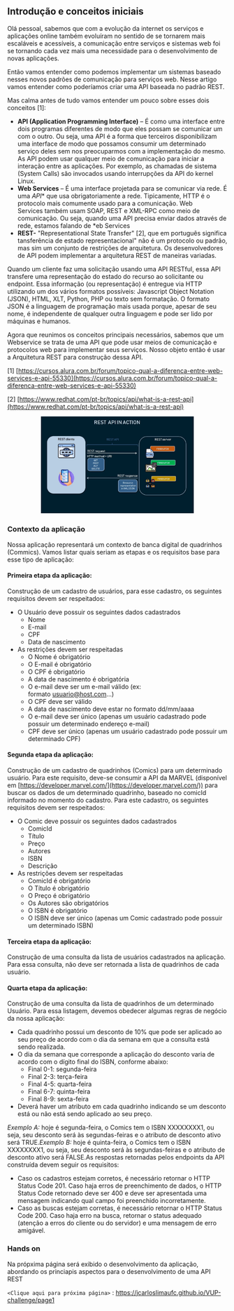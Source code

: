 ## Introdução e conceitos iniciais

Olá pessoal, sabemos que com a evolução da internet os serviços e aplicações online também evoluíram no sentido de se tornarem mais escaláveis e acessíveis, a comunicação entre serviços e sistemas web foi se tornando cada vez mais uma necessidade para o desenvolvimento de novas aplicações.

Então vamos entender como podemos implementar um sistemas baseado nesses novos padrões de comunicação para serviços web. Nesse artigo vamos entender como poderíamos criar uma API baseada no padrão REST.

Mas calma antes de tudo vamos entender um pouco sobre esses dois conceitos [1]:

- **API (Application Programming Interface)** – É como uma interface entre dois programas diferentes de modo que eles possam se comunicar um com o outro. Ou seja, uma API é a forma que terceiros disponibilizam uma interface de modo que possamos consumir um determinado serviço deles sem nos preocuparmos com a implementação do mesmo. As API podem usar qualquer meio de comunicação para iniciar a interação entre as aplicações. Por exemplo, as chamadas de sistema (System Calls) são invocados usando interrupções da API do kernel Linux.
- **Web Services** – É uma interface projetada para se comunicar via rede. É uma *API** que usa obrigatoriamente a rede. Tipicamente, HTTP é o protocolo mais comumente usado para a comunicação. Web Services também usam SOAP, REST e XML-RPC como meio de comunicação. Ou seja, quando uma API precisa enviar dados através de rede, estamos falando de *eb Services
- **REST-** "Representational State Transfer" [2], que em português significa tansferência de estado representacional" não é um protocolo ou padrão, mas sim um conjunto de restrições de arquitetura. Os desenvolvedores de API podem implementar a arquitetura REST de maneiras variadas.

Quando um cliente faz uma solicitação usando uma API RESTful, essa API transfere uma representação do estado do recurso ao solicitante ou endpoint. Essa informação (ou representação) é entregue via HTTP utilizando um dos vários formatos possíveis: Javascript Object Notation (JSON), HTML, XLT, Python, PHP ou texto sem formatação. O formato JSON é a linguagem de programação mais usada porque, apesar de seu nome, é independente de qualquer outra linguagem e pode ser lido por máquinas e humanos.

Agora que reunimos os conceitos principais necessários, sabemos que um Webservice se trata de uma API que pode usar meios de comunicação e protocolos web para implementar seus serviços. Nosso objeto então é usar a Arquitetura REST para construção dessa API.

[1] [https://cursos.alura.com.br/forum/topico-qual-a-diferenca-entre-web-services-e-api-55330](https://cursos.alura.com.br/forum/topico-qual-a-diferenca-entre-web-services-e-api-55330)

[2] [https://www.redhat.com/pt-br/topics/api/what-is-a-rest-api](https://www.redhat.com/pt-br/topics/api/what-is-a-rest-api)

<p align="center">
  <img src="https://github.com/jcarloslimaufc/VUP-challenge/blob/gh-pages/images/rest-api-la-gi.jpg?raw=true" width="350" title="REST API">
</p>


### Contexto da aplicação

Nossa aplicação representará um contexto de banca digital de quadrinhos (Commics). Vamos listar quais seriam as etapas e os requisitos base para esse tipo de aplicação:

#### Primeira etapa da aplicação:

 Construção de um cadastro de usuários, para esse cadastro, os seguintes requisitos devem ser respeitados:

- O Usuário deve possuir os seguintes dados cadastrados
    - Nome
    - E-mail
    - CPF
    - Data de nascimento
- As restrições devem ser respeitadas
    - O Nome é obrigatório
    - O E-mail é obrigatório
    - O CPF é obrigatório
    - A data de nascimento é obrigatória
    - O e-mail deve ser um e-mail válido (ex: formato [usuario@host.com](mailto:usuario@host.com)…)
    - O CPF deve ser válido
    - A data de nascimento deve estar no formato dd/mm/aaaa
    - O e-mail deve ser único (apenas um usuário cadastrado pode possuir um determinado endereço e-mail)
    - CPF deve ser único (apenas um usuário cadastrado pode possuir um determinado CPF)

#### Segunda etapa da aplicação:

Construção de um cadastro de quadrinhos (Comics) para um determinado usuário. Para este requisito, deve-se consumir a API da MARVEL (disponível em [https://developer.marvel.com/](https://developer.marvel.com/)) para buscar os dados de um determinado quadrinho, baseado no comicId informado no momento do cadastro. Para este cadastro, os seguintes requisitos devem ser respeitados:

- O Comic deve possuir os seguintes dados cadastrados
    - ComicId
    - Título
    - Preço
    - Autores
    - ISBN
    - Descrição
- As restrições devem ser respeitadas
    - ComicId é obrigatório
    - O Título é obrigatório
    - O Preço é obrigatório
    - Os Autores são obrigatórios
    - O ISBN é obrigatório
    - O ISBN deve ser único (apenas um Comic cadastrado pode possuir um determinado ISBN)

#### Terceira etapa da aplicação:

Construção de uma consulta da lista de usuários cadastrados na aplicação. Para essa consulta, não deve ser retornada a lista de quadrinhos de cada usuário. 
 
#### Quarta  etapa da aplicação:

Construção de uma consulta da lista de quadrinhos de um determinado Usuário. Para essa listagem, devemos obedecer algumas regras de negócio da nossa aplicação:

- Cada quadrinho possui um desconto de 10% que pode ser aplicado ao seu preço de acordo com o dia da semana em que a consulta está sendo realizada.
- O dia da semana que corresponde a aplicação do desconto varia de acordo com o dígito final do ISBN, conforme abaixo:
    - Final 0-1: segunda-feira
    - Final 2-3: terça-feira
    - Final 4-5: quarta-feira
    - Final 6-7: quinta-feira
    - Final 8-9: sexta-feira
- Deverá haver um atributo em cada quadrinho indicando se um desconto está ou não está sendo aplicado ao seu preço.

*Exemplo A:* hoje é segunda-feira, o Comics tem o ISBN XXXXXXXX1, ou seja, seu desconto será às segundas-feiras e o atributo de desconto ativo será TRUE.*Exemplo B:* hoje é quinta-feira, o Comics tem o ISBN XXXXXXXX1, ou seja, seu desconto será às segundas-feiras e o atributo de desconto ativo será FALSE.As respostas retornadas pelos endpoints da API construída devem seguir os requisitos:

- Caso os cadastros estejam corretos, é necessário retornar o HTTP Status Code 201. Caso haja erros de preenchimento de dados, o HTTP Status Code retornado deve ser 400 e deve ser apresentada uma mensagem indicando qual campo foi preenchido incorretamente.
- Caso as buscas estejam corretas, é necessário retornar o HTTP Status Code 200. Caso haja erro na busca, retornar o status adequado (atenção a erros do cliente ou do servidor) e uma mensagem de erro amigável.

### Hands on

Na própxima página será exibido o desenvolvimento da aplicação, abordando os princiapis aspectos para o desenvolvimento de uma API REST

`<Clique aqui para próxima página>` : <https://jcarloslimaufc.github.io/VUP-challenge/page1>